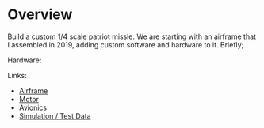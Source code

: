# Overview

Build a custom 1/4 scale patriot missle. We are starting with an airframe that I assembled in 2019,
adding custom software and hardware to it. Briefly;

Hardware:


Links:

- [Airframe](https://shaunlowis.github.io/rocketeering/airframe)
- [Motor](https://shaunlowis.github.io/rocketeering/motor)
- [Avionics](https://shaunlowis.github.io/rocketeering/avionics)
- [Simulation / Test Data](https://shaunlowis.github.io/rocketeering/sim-test)